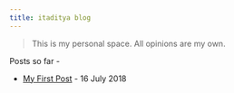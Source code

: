 ```yaml
---
title: itaditya blog
---
```


> This is my personal space. All opinions are my own.

Posts so far -

* [My First Post](/blog/posts/first-post) - 16 July 2018
